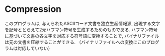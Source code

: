 # Compression
このプログラムは, 与えられたASCIIコード文書を独立生起情報源, 
出現する文字を記号ととらえて2元ハフマン符号を生成するためのものである.
ハフマン符号に基づいて文書の各文字を対応する符号語に変換することで, 
バイナリファイルは元の文書を圧縮することができる.
（バイナリファイルへの変換にこのプログラムは対応していない）
